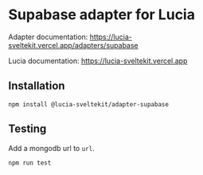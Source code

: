 # Supabase adapter for Lucia

Adapter documentation: https://lucia-sveltekit.vercel.app/adapters/supabase

Lucia documentation: https://lucia-sveltekit.vercel.app

## Installation

```
npm install @lucia-sveltekit/adapter-supabase
```

## Testing

Add a mongodb url to `url`.

```
npm run test
```